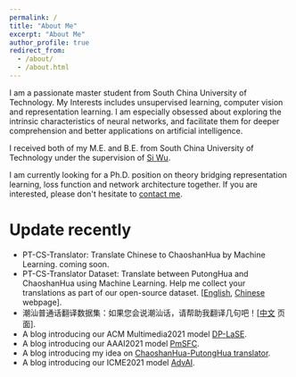 ```yaml
---
permalink: /
title: "About Me"
excerpt: "About Me"
author_profile: true
redirect_from: 
  - /about/
  - /about.html
---
```


I am a passionate master student from South China University of Technology. My Interests includes unsupervised learning, computer vision and representation learning. I am especially obsessed about exploring the intrinsic characteristics of neural networks, and facilitate them for deeper comprehension and better applications on artificial intelligence.

I received both of my M.E. and B.E. from South China University of Technology under the supervision of [Si Wu](http://www2.scut.edu.cn/cs/2017/0129/c22285a327623/page.htm). 

I am currently looking for a Ph.D. position on theory bridging representation learning, loss function and network architecture together. If you are interested, please don't hesitate to [contact me](mailto:csliguanyue007@mail.scut.edu.cn). 

Update recently
======
- PT-CS-Translator: Translate Chinese to ChaoshanHua by Machine Learning. coming soon. 
- PT-CS-Translator Dataset: Translate between PutongHua and ChaoshanHua using Machine Learning. Help me collect your translations as part of our open-source dataset. [[English](https://demo.guanyueli.com/model/pt_cs_translator_eng), [Chinese](https://demo.guanyueli.com/model/pt_cs_translator) webpage]. 
- 潮汕普通话翻译数据集：如果您会说潮汕话，请帮助我翻译几句吧！[[中文](https://demo.guanyueli.com/model/pt_cs_translator) 页面].  
- A blog introducing our ACM Multimedia2021 model [DP-LaSE](https://guanyueli.com/publication/multimedia2021). 
- A blog introducing our AAAI2021 model [PmSFC](https://guanyueli.com/publication/aaai2021). 
- A blog introducing my idea on [ChaoshanHua-PutongHua translator](https://guanyueli.com/how-to-translate-chaoshanhua-to-putonghua/). 
- A blog introducing our ICME2021 model [AdvAI](https://guanyueli.com/publication/icme2021). 
